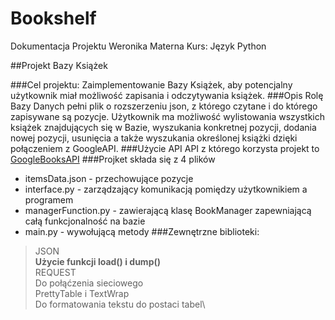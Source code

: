 # Bookshelf

Dokumentacja Projektu 
Weronika Materna
Kurs: Język Python



##Projekt Bazy Książek

###Cel projektu:
Zaimplementowanie Bazy Książek, aby potencjalny użytkownik miał 
możliwość zapisania i odczytywania książek.
###Opis
Rolę Bazy Danych pełni plik o rozszerzeniu json, z którego czytane i  do którego zapisywane są pozycje. 
Użytkownik ma możliwość wylistowania wszystkich książek znajdujących się w Bazie, wyszukania konkretnej pozycji, 
dodania nowej pozycji, usunięcia a także wyszukania określonej książki dzięki połączeniem z GoogleAPI.
###Użycie API
API z którego korzysta projekt to [GoogleBooksAPI](https://developers.google.com/books)
###Projket składa się z 4 plików
* itemsData.json - przechowujące pozycje
* interface.py - zarządzający komunikacją pomiędzy użytkownikiem a programem
* managerFunction.py - zawierającą klasę BookManager zapewniającą całą funkcjonalność na
bazie
* main.py - wywołującą metody
###Zewnętrzne biblioteki:
> JSON \
**Użycie funkcji load() i dump()**\
> REQUEST\
Do połąćzenia sieciowego\
> PrettyTable i TextWrap \
Do formatowania tekstu do postaci tabel\

